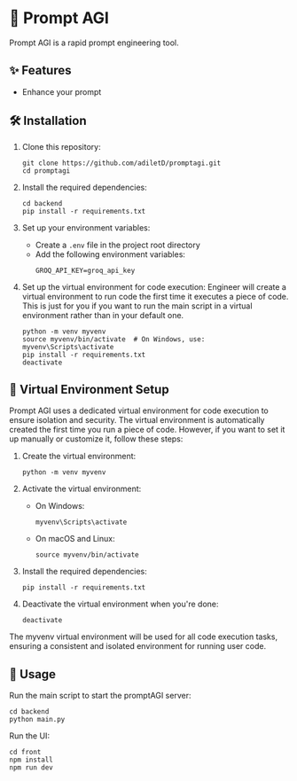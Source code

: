 # 🤖 Prompt AGI

Prompt AGI is a rapid prompt engineering tool.

## ✨ Features

- Enhance your prompt

## 🛠️ Installation

1. Clone this repository:

   ```
   git clone https://github.com/adiletD/promptagi.git
   cd promptagi
   ```

2. Install the required dependencies:

   ```
   cd backend
   pip install -r requirements.txt
   ```

3. Set up your environment variables:

   - Create a `.env` file in the project root directory
   - Add the following environment variables:
     ```
     GROQ_API_KEY=groq_api_key
     ```

4. Set up the virtual environment for code execution:
   Engineer will create a virtual environment to run code the first time it executes a piece of code.
   This is just for you if you want to run the main script in a virtual environment rather than in your default one.
   ```
   python -m venv myvenv
   source myvenv/bin/activate  # On Windows, use: myvenv\Scripts\activate
   pip install -r requirements.txt
   deactivate
   ```

## 🔧 Virtual Environment Setup

Prompt AGI uses a dedicated virtual environment for code execution to ensure isolation and security. The virtual environment is automatically created the first time you run a piece of code. However, if you want to set it up manually or customize it, follow these steps:

1. Create the virtual environment:

   ```
   python -m venv myvenv
   ```

2. Activate the virtual environment:

   - On Windows:
     ```
     myvenv\Scripts\activate
     ```
   - On macOS and Linux:
     ```
     source myvenv/bin/activate
     ```

3. Install the required dependencies:

   ```
   pip install -r requirements.txt
   ```

4. Deactivate the virtual environment when you're done:
   ```
   deactivate
   ```

The myvenv virtual environment will be used for all code execution tasks, ensuring a consistent and isolated environment for running user code.

## 🚀 Usage

Run the main script to start the promptAGI server:

```
cd backend
python main.py
```

Run the UI:

```
cd front
npm install
npm run dev
```

